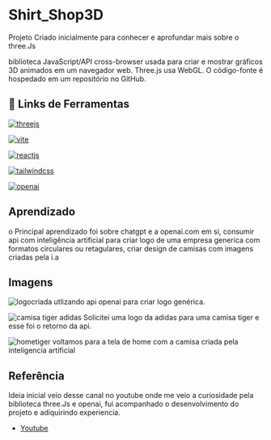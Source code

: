 
# Shirt_Shop3D

Projeto Criado inicialmente para conhecer e aprofundar mais sobre o three.Js

biblioteca JavaScript/API cross-browser usada para criar e mostrar gráficos 3D animados em um navegador web. Three.js usa WebGL. O código-fonte é hospedado em um repositório no GitHub.
## 🔗 Links de Ferramentas
[![threejs](https://img.shields.io/badge/therejs-js-green)](https://threejs.org/)

[![vite](https://img.shields.io/badge/vite-js-green)](https://vitejs.dev/)

[![reactjs](https://img.shields.io/badge/React-Js-green)](https://legacy.reactjs.org/)

[![tailwindcss](https://img.shields.io/badge/Tailwind%20-CSS-blue)](https://tailwindcss.com/)

[![openai](https://img.shields.io/badge/i.a%20-ChatGpt-orange)](https://openai.com/)


## Aprendizado

o Principal aprendizado foi sobre chatgpt e a openai.com em si, consumir api com inteligência artificial para criar logo de uma empresa generica com formatos circulares ou retagulares, criar design de camisas com imagens criadas pela i.a
## Imagens

![logocriada](https://user-images.githubusercontent.com/15115623/233851107-7885a896-7ad2-4c9a-9da5-2d3f6cf88c4c.png)
utlizando api openai para criar logo genérica.

![camisa tiger adidas](https://user-images.githubusercontent.com/15115623/233851170-5662046d-a389-4a46-be5f-9513277a1cfd.png)
Solicitei uma logo da adidas para uma camisa tiger e esse foi o retorno da api.

![hometiger](https://user-images.githubusercontent.com/15115623/233851280-b4196ce0-8ec0-4516-bee6-66e6c95544fd.png)
voltamos para a tela de home com a camisa criada pela inteligencia artificial

## Referência
Ideia inicial veio desse canal no youtube onde me veio a curiosidade pela biblioteca three.Js e openai, fui acompanhado o desenvolvimento do projeto e adiquirindo experiencia.
 - [Youtube](https://www.youtube.com/watch?v=ZqEa8fTxypQ&ab_channel=JavaScriptMastery)

